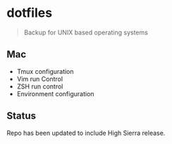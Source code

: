 dotfiles
========
> Backup for UNIX based operating systems

Mac
---
- Tmux configuration
- Vim run Control
- ZSH run control
- Environment configuration

Status
------
Repo has been updated to include High Sierra release.
